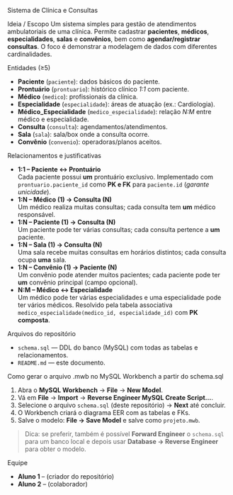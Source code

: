  Sistema de Clínica e Consultas

 Ideia / Escopo
Um sistema simples para gestão de atendimentos ambulatoriais de uma clínica. Permite cadastrar **pacientes**, **médicos**, **especialidades**, **salas** e **convênios**, bem como **agendar/registrar consultas**. O foco é demonstrar a modelagem de dados com diferentes cardinalidades.

 Entidades (≥5)
- **Paciente** (`paciente`): dados básicos do paciente.
- **Prontuário** (`prontuario`): histórico clínico _1:1_ com paciente.
- **Médico** (`medico`): profissionais da clínica.
- **Especialidade** (`especialidade`): áreas de atuação (ex.: Cardiologia).
- **Médico_Especialidade** (`medico_especialidade`): relação _N:M_ entre médico e especialidade.
- **Consulta** (`consulta`): agendamentos/atendimentos.
- **Sala** (`sala`): sala/box onde a consulta ocorre.
- **Convênio** (`convenio`): operadoras/planos aceitos.

 Relacionamentos e justificativas
- **1:1 – Paciente ↔ Prontuário**  
  Cada paciente possui **um** prontuário exclusivo. Implementado com `prontuario.paciente_id` como **PK e FK** para `paciente.id` (_garante unicidade_).
- **1:N – Médico (1) → Consulta (N)**  
  Um médico realiza muitas consultas; cada consulta tem **um** médico responsável.
- **1:N – Paciente (1) → Consulta (N)**  
  Um paciente pode ter várias consultas; cada consulta pertence a **um** paciente.
- **1:N – Sala (1) → Consulta (N)**  
  Uma sala recebe muitas consultas em horários distintos; cada consulta ocupa **uma** sala.
- **1:N – Convênio (1) → Paciente (N)**  
  Um convênio pode atender muitos pacientes; cada paciente pode ter **um** convênio principal (campo opcional).
- **N:M – Médico ↔ Especialidade**  
  Um médico pode ter várias especialidades e uma especialidade pode ter vários médicos. Resolvido pela tabela associativa `medico_especialidade(medico_id, especialidade_id)` com **PK composta**.

 Arquivos do repositório
- `schema.sql` — DDL do banco (MySQL) com todas as tabelas e relacionamentos.
- `README.md` — este documento.

 Como gerar o arquivo .mwb no MySQL Workbench a partir do schema.sql
1. Abra o **MySQL Workbench** → **File** → **New Model**.  
2. Vá em **File** → **Import** → **Reverse Engineer MySQL Create Script…**.  
3. Selecione o arquivo `schema.sql` (deste repositório) → **Next** até concluir.  
4. O Workbench criará o diagrama EER com as tabelas e FKs.  
5. Salve o modelo: **File → Save Model** e salve como `projeto.mwb`.  

> Dica: se preferir, também é possível **Forward Engineer** o `schema.sql` para um banco local e depois usar **Database → Reverse Engineer** para obter o modelo.

Equipe
- **Aluno 1** – (criador do repositório)  
- **Aluno 2** – (colaborador)
